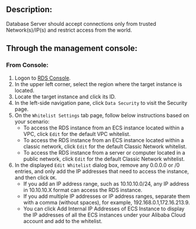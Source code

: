 ## Description:

Database Server should accept connections only from trusted Network(s)/IP(s) and restrict access from the world.

## Through the management console:

### From Console:

1. Logon to [RDS Console](https://rdsnext.console.aliyun.com/).
2. In the upper left corner, select the region where the target instance is located.
3. Locate the target instance and click its ID.
4. In the left-side navigation pane, click `Data Security` to visit the Security page.
5. On the `Whitelist Settings` tab page, follow below instructions based on your scenario:
   - To access the RDS instance from an ECS instance located within a VPC, click `Edit` for the default VPC whitelist.
   - To access the RDS instance from an ECS instance located within a classic network, click `Edit` for the default Classic Network whitelist.
   - To access the RDS instance from a server or computer located in a public network, click `Edit` for the default Classic Network whitelist.
6. In the displayed `Edit Whitelist` dialog box, remove any 0.0.0.0 or /0 entries, and only add the IP addresses that need to access the instance, and then click `OK`.
   - If you add an IP address range, such as 10.10.10.0/24, any IP address in 10.10.10.X format can access the RDS instance.
   - If you add multiple IP addresses or IP address ranges, separate them with a comma (without spaces), for example, 192.168.0.1,172.16.213.9.
   - You can click Add Internal IP Addresses of ECS Instance to display the IP addresses of all the ECS instances under your Alibaba Cloud account and add to the whitelist.